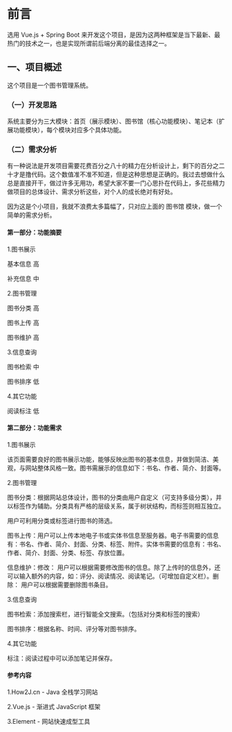 # 前言

选用 Vue.js + Spring Boot 来开发这个项目，是因为这两种框架是当下最新、最热门的技术之一，也是实现所谓前后端分离的最佳选择之一。

## 一、项目概述

这个项目是一个图书管理系统。

### （一）开发思路

系统主要分为三大模块：首页（展示模块）、图书馆（核心功能模块）、笔记本（扩展功能模块），每个模块对应多个具体功能。

### （二）需求分析

有一种说法是开发项目需要花费百分之八十的精力在分析设计上，剩下的百分之二十才是撸代码。这个数值准不准不知道，但是这种思想是正确的。我过去想做什么总是直接开干，做过许多无用功，希望大家不要一门心思扑在代码上，多花些精力做项目的总体设计、需求分析这些，对个人的成长绝对有好处。

因为这是个小项目，我就不浪费太多篇幅了，只对应上面的 图书馆 模块，做一个简单的需求分析。

#### 第一部分：功能摘要

1.图书展示

基本信息 高

补充信息 中

2.图书管理

图书分类 高

图书上传 高

图书维护 高

3.信息查询

图书检索 中

图书排序 低

4.其它功能

阅读标注 低

#### 第二部分：功能需求

1.图书展示

该页面需要良好的图书展示功能，能够反映出图书的基本信息，并做到简洁、美观，与网站整体风格一致。图书需展示的信息如下：书名、作者、简介、封面等。

2.图书管理

图书分类：根据网站总体设计，图书的分类由用户自定义（可支持多级分类），并以标签作为辅助。分类具有严格的层级关系，属于树状结构，而标签则相互独立。

用户可利用分类或标签进行图书的筛选。

图书上传：用户可以上传本地电子书或实体书信息至服务器。电子书需要的信息有：书名、作者、简介、封面、分类、标签、附件。实体书需要的信息有：书名、作者、简介、封面、分类、标签、存放位置。

信息维护：修改： 用户可以根据需要修改图书的信息。除了上传时的信息外，还可以输入额外的内容，如：评分、阅读情况、阅读笔记。（可增加自定义栏）。删除： 用户可以根据需要删除图书条目。

3.信息查询

图书检索：添加搜索栏，进行智能全文搜索。（包括对分类和标签的搜索）

图书排序：根据名称、时间、评分等对图书排序。

4.其它功能

标注：阅读过程中可以添加笔记并保存。


#### 参考内容

1.How2J.cn - Java 全栈学习网站

2.Vue.js - 渐进式 JavaScript 框架

3.Element - 网站快速成型工具
